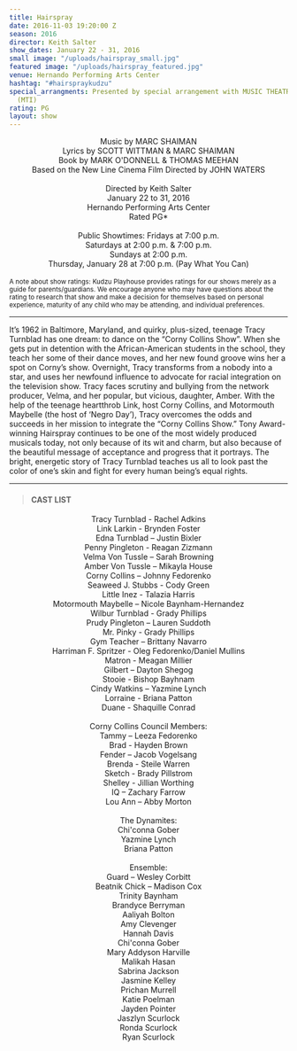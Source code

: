 ```yaml
---
title: Hairspray
date: 2016-11-03 19:20:00 Z
season: 2016
director: Keith Salter
show_dates: January 22 - 31, 2016
small image: "/uploads/hairspray_small.jpg"
featured image: "/uploads/hairspray_featured.jpg"
venue: Hernando Performing Arts Center
hashtag: "#hairspraykudzu"
special_arrangments: Presented by special arrangement with MUSIC THEATRE INTERNATIONAL
  (MTI)
rating: PG
layout: show
---
```


<center>
Music by MARC SHAIMAN<br>
Lyrics by SCOTT WITTMAN & MARC SHAIMAN<br>
Book by MARK O'DONNELL & THOMAS MEEHAN<br>
Based on the New Line Cinema Film Directed by JOHN WATERS<br>
<br>
Directed by Keith Salter<br>
January 22 to 31, 2016<br>
Hernando Performing Arts Center<br>
Rated PG*<br>
<br>
Public Showtimes: Fridays at 7:00 p.m.<br>
Saturdays at 2:00 p.m. & 7:00 p.m.<br>
Sundays at 2:00 p.m.<br>
Thursday, January 28 at 7:00 p.m. (Pay What You Can)<br>
</center>

<br>
<small>A note about show ratings: Kudzu Playhouse provides ratings for our shows merely as a guide for parents/guardians.  We encourage anyone who may have questions about the rating to research that show and make a decision for themselves based on personal experience, maturity of any child who may be attending, and individual preferences.</small>

---

It’s 1962 in Baltimore, Maryland, and quirky, plus-sized, teenage Tracy Turnblad has one dream: to dance on the “Corny Collins Show”. When she gets put in detention with the African-American students in the school, they teach her some of their dance moves, and her new found groove wins her a spot on Corny’s show. Overnight, Tracy transforms from a nobody into a star, and uses her newfound influence to advocate for racial integration on the television show. Tracy faces scrutiny and bullying from the network producer, Velma, and her popular, but vicious, daughter, Amber. With the help of the teenage heartthrob Link, host Corny Collins, and Motormouth Maybelle (the host of ‘Negro Day’), Tracy overcomes the odds and succeeds in her mission to integrate the “Corny Collins Show.” Tony Award-winning Hairspray continues to be one of the most widely produced musicals today, not only because of its wit and charm, but also because of the beautiful message of acceptance and progress that it portrays. The bright, energetic story of Tracy Turnblad teaches us all to look past the color of one’s skin and fight for every human being’s equal rights.

---

> #### CAST LIST

<center>
Tracy Turnblad - Rachel Adkins<br>
Link Larkin - Brynden Foster<br>
Edna Turnblad – Justin Bixler<br>
Penny Pingleton  - Reagan Zizmann<br>
Velma Von Tussle – Sarah Browning<br>
Amber Von Tussle – Mikayla House<br>
Corny Collins – Johnny Fedorenko<br>
Seaweed J. Stubbs - Cody Green<br>
Little Inez - Talazia Harris<br>
Motormouth Maybelle – Nicole Baynham-Hernandez<br>
Wilbur Turnblad - Grady Phillips<br>
Prudy Pingleton – Lauren Suddoth<br>
Mr. Pinky - Grady Phillips<br>
Gym Teacher – Brittany Navarro<br>
Harriman F. Spritzer - Oleg Fedorenko/Daniel Mullins<br>
Matron - Meagan Millier<br>
Gilbert – Dayton Shegog<br>
Stooie - Bishop Bayhnam<br>
Cindy Watkins – Yazmine Lynch<br>
Lorraine - Briana Patton<br>
Duane - Shaquille Conrad<br>
<br>
Corny Collins Council Members:<br>
Tammy – Leeza Fedorenko<br>
Brad - Hayden Brown<br>
Fender – Jacob Vogelsang<br>
Brenda - Steile Warren<br>
Sketch - Brady Pillstrom<br>
Shelley - Jillian Worthing<br>
IQ – Zachary Farrow<br>
Lou Ann – Abby Morton<br>
<br>
The Dynamites:<br>
Chi'conna Gober<br>
Yazmine Lynch<br>
Briana Patton<br>
<br>
Ensemble:<br>
Guard – Wesley Corbitt<br>
Beatnik Chick – Madison Cox<br>
Trinity Baynham<br>
Brandyce Berryman<br>
Aaliyah Bolton<br>
Amy Clevenger<br>
Hannah Davis<br>
Chi'conna Gober<br>
Mary Addyson Harville<br>
Malikah Hasan<br>
Sabrina Jackson<br>
Jasmine Kelley<br>
Prichan Murrell<br>
Katie Poelman<br>
Jayden Pointer<br>
Jaszlyn Scurlock<br>
Ronda Scurlock<br>
Ryan Scurlock<br>
</center>